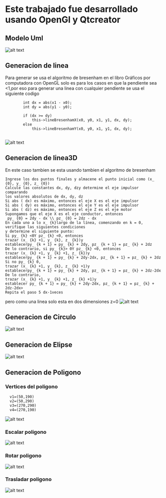 # Este trabajado fue desarrollado usando OpenGl y Qtcreator
## Modelo Uml
![alt text](https://github.com/Alg0r1thmic/Computer-Graphics/blob/master/Primitive-Algorithms/Images/model1.png)

## Generacion de linea
Para generar se usa el algoritmo de bresenham en el libro Gráficos por computadora
con OpenGL solo es para los casos en que la pendiente sea <1,por eso para generar una linea con cualquier pendiente se usa el siguiente codigo
```
        int dx = abs(x1 - x0);
        int dy = abs(y1 - y0);

        if (dx >= dy)
            this->lineBresenhamX(x0, y0, x1, y1, dx, dy);
        else
            this->lineBresenhamY(x0, y0, x1, y1, dx, dy);
   
```
![alt text](https://github.com/Alg0r1thmic/Computer-Graphics/blob/master/Primitive-Algorithms/Images/line/line.gif)
## Generacion de linea3D
En este caso tambien se esta usando tambien el algoritmo de bresenham

```
Ingrese los dos puntos finales y almacene el punto inicial como (x_ {0}, y_ {0}, z_ {0})
Calcule las constantes dx, dy, dzy determine el eje impulsor comparando
los valores absolutos de dx, dy, dz
Si abs ( dx) es máximo, entonces el eje X es el eje impulsor
Si abs ( dy) es máximo, entonces el eje Y es el eje impulsor
Si abs ( dz) es máximo, entonces el eje Z es el eje motor
Supongamos que el eje X es el eje conductor, entonces
 py_ {0} = 2dy - dx \\ pz_ {0} = 2dz - dx 
En cada uno a lo x_ {k}largo de la línea, comenzando en k = 0, verifique las siguientes condiciones
y determine el siguiente punto:
Si py_ {k} <0Y pz_ {k} <0, entonces
trazar (x_ {k} +1, y_ {k}, z_ {k})y
establecerpy_ {k + 1} = py_ {k} + 2dy, pz_ {k + 1} = pz_ {k} + 2dz
De lo contrario, si py_ {k}> 0Y pz_ {k} <0, entonces
trazar (x_ {k} +1, y_ {k} +1, z_ {k})y
establecerpy_ {k + 1} = py_ {k} + 2dy-2dx, pz_ {k + 1} = pz_ {k} + 2dz
Si no py_ {k} 0,
trazar (x_ {k} +1, y_ {k}, z_ {k} +1)y
establecerpy_ {k + 1} = py_ {k} + 2dy, pz_ {k + 1} = pz_ {k} + 2dz-2dx
De lo contrario,
trazar (x_ {k} +1, y_ {k} +1, z_ {k} +1)y
establecer py_ {k + 1} = py_ {k} + 2dy-2dx, pz_ {k + 1} = pz_ {k} + 2dz-2dx>
Repita el paso 5 dx-1veces

```
pero como una linea solo esta en dos dimensiones z=0
![alt text](https://github.com/Alg0r1thmic/Computer-Graphics/blob/master/Primitive-Algorithms/Images/line3d/line3d.gif)

## Generacion de Circulo
![alt text](https://github.com/Alg0r1thmic/Computer-Graphics/blob/master/Primitive-Algorithms/Images/circle/circle.gif)

## Generacion de Elipse
![alt text](https://github.com/Alg0r1thmic/Computer-Graphics/blob/master/Primitive-Algorithms/Images/ellipse/ellipse.gif)

## Generacion de Poligono
### Vertices del poligono
```
  v1=(50,190)
  v2=(50,290)
  v3=(270,290)
  v4=(270,190)
```
![alt text](https://github.com/Alg0r1thmic/Computer-Graphics/blob/master/Primitive-Algorithms/Images/polygon.png)
### Escalar poligono
![alt text](https://github.com/Alg0r1thmic/Computer-Graphics/blob/master/Primitive-Algorithms/Images/scale/polygonScale.gif)

### Rotar poligono
![alt text](https://github.com/Alg0r1thmic/Computer-Graphics/blob/master/Primitive-Algorithms/Images/rotate/polygonRotate.gif)

### Trasladar poligono
![alt text](https://github.com/Alg0r1thmic/Computer-Graphics/blob/master/Primitive-Algorithms/Images/translate/polygonTranslate.gif)
